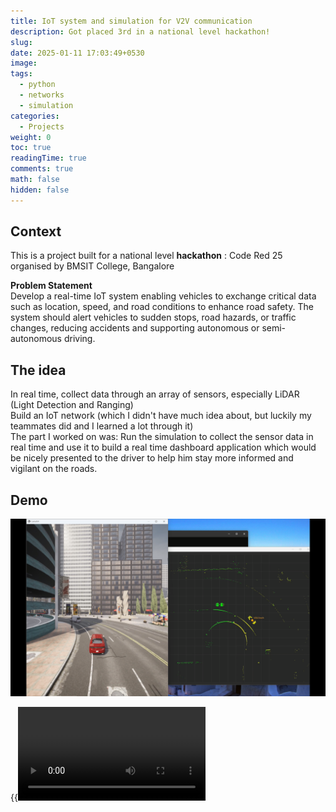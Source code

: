 ```yaml
---
title: IoT system and simulation for V2V communication
description: Got placed 3rd in a national level hackathon!
slug: 
date: 2025-01-11 17:03:49+0530
image: 
tags:
  - python
  - networks
  - simulation
categories:
  - Projects
weight: 0
toc: true
readingTime: true
comments: true
math: false
hidden: false
---
```

## Context
This is a project built for a national level **hackathon** : Code Red 25 organised by BMSIT College, Bangalore

**Problem Statement**  
Develop a real-time IoT system enabling vehicles to exchange critical data such as location, speed, and road conditions to enhance road safety. The system should alert vehicles to sudden stops, road hazards, or traffic changes, reducing accidents and supporting autonomous or semi-autonomous driving.

## The idea
In real time, collect data through an array of sensors, especially LiDAR (Light Detection and Ranging)  
Build an IoT network (which I didn't have much idea about, but luckily my teammates did and I learned a lot through it)  
The part I worked on was: Run the simulation to collect the sensor data in real time and use it to build a real time dashboard application which would be nicely presented to the driver to help him stay more informed and vigilant on the roads.

## Demo
<p align="center">
  <img src="./demo.png" height="auto" alt="demo png">
</p>

{{<video src="carla.mp4" type="video/mp4" preload="auto" >}}